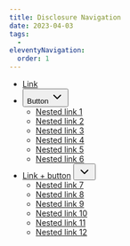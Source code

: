 ```yaml
---
title: Disclosure Navigation
date: 2023-04-03
tags:
  -
eleventyNavigation:
  order: 1
---
```


<nav aria-label="Example" class="disclosure-nav">
	<ul class="disclosure-nav-list">
		<li>
			<a href="#" id="id_0_link">Link</a>
		</li>
		<li>
			<button
				type="button"
				aria-expanded="true"
				aria-controls="id_1_list"
			>
				<span>Button</span>
				<svg
					xmlns="http://www.w3.org/2000/svg"
					width="24"
					height="24"
					viewBox="0 0 24 24"
					fill="none"
					stroke="currentColor"
					stroke-width="2"
					stroke-linecap="round"
					stroke-linejoin="round"
					class="feather feather-chevron-down"
					data-icon
					aria-hidden="true"
				>
					<polyline points="6 9 12 15 18 9"></polyline>
				</svg>
			</button>
			<ul id="id_1_list">
				<li>
					<a href="#">Nested link 1</a>
				</li>
				<li>
					<a href="#">Nested link 2</a>
				</li>
				<li>
					<a href="#">Nested link 3</a>
				</li>
				<li>
					<a href="#">Nested link 4</a>
				</li>
				<li>
					<a href="#">Nested link 5</a>
				</li>
				<li>
					<a href="#">Nested link 6</a>
				</li>
			</ul>
		</li>
		<li>
			<a href="#" id="id_2_link">Link + button</a>
			<button
				type="button"
				aria-labelledby="id_2_link"
				aria-expanded="true"
				aria-controls="id_2_list"
			>
				<svg
					xmlns="http://www.w3.org/2000/svg"
					width="24"
					height="24"
					viewBox="0 0 24 24"
					fill="none"
					stroke="currentColor"
					stroke-width="2"
					stroke-linecap="round"
					stroke-linejoin="round"
					class="feather feather-chevron-down"
					data-icon
					aria-hidden="true"
				>
					<polyline points="6 9 12 15 18 9"></polyline>
				</svg>
			</button>
			<ul id="id_2_list">
				<li>
					<a href="#">Nested link 7</a>
				</li>
				<li>
					<a href="#">Nested link 8</a>
				</li>
				<li>
					<a href="#">Nested link 9</a>
				</li>
				<li>
					<a href="#">Nested link 10</a>
				</li>
				<li>
					<a href="#">Nested link 11</a>
				</li>
				<li>
					<a href="#">Nested link 12</a>
				</li>
			</ul>
		</li>
	</ul>
</nav>
